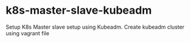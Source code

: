 # k8s-master-slave-kubeadm
Setup K8s Master slave setup using Kubeadm. Create kubeadm cluster using vagrant file
